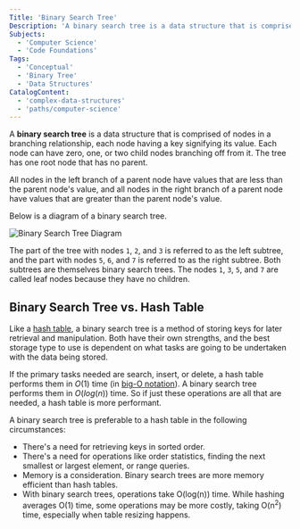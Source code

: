 ```yaml
---
Title: 'Binary Search Tree'
Description: 'A binary search tree is a data structure that is comprised of nodes in a branching relationship, each node having a key signifying its value.'
Subjects:
  - 'Computer Science'
  - 'Code Foundations'
Tags:
  - 'Conceptual'
  - 'Binary Tree'
  - 'Data Structures'
CatalogContent:
  - 'complex-data-structures'
  - 'paths/computer-science'
---
```


A **binary search tree** is a data structure that is comprised of nodes in a branching relationship, each node having a key signifying its value. Each node can have zero, one, or two child nodes branching off from it. The tree has one root node that has no parent.

All nodes in the left branch of a parent node have values that are less than the parent node's value, and all nodes in the right branch of a parent node have values that are greater than the parent node's value.

Below is a diagram of a binary search tree.

![Binary Search Tree Diagram](https://raw.githubusercontent.com/Codecademy/docs/main/media/binary-tree-labeled.png)

The part of the tree with nodes `1`, `2`, and `3` is referred to as the left subtree, and the part with nodes `5`, `6`, and `7` is referred to as the right subtree. Both subtrees are themselves binary search trees. The nodes `1`, `3`, `5`, and `7` are called leaf nodes because they have no children.

## Binary Search Tree vs. Hash Table

Like a [hash table](https://www.codecademy.com/resources/docs/general/hash-table), a binary search tree is a method of storing keys for later retrieval and manipulation. Both have their own strengths, and the best storage type to use is dependent on what tasks are going to be undertaken with the data being stored.

If the primary tasks needed are search, insert, or delete, a hash table performs them in $O(1)$ time (in [big-O notation](https://www.codecademy.com/resources/docs/general/big-o-notation)). A binary search tree performs them in $O(log(n))$ time. So if just these operations are all that are needed, a hash table is more performant.

A binary search tree is preferable to a hash table in the following circumstances:

- There's a need for retrieving keys in sorted order.
- There's a need for operations like order statistics, finding the next smallest or largest element, or range queries.
- Memory is a consideration. Binary search trees are more memory efficient than hash tables.
- With binary search trees, operations take O(log(n)) time. While hashing averages O(1) time, some operations may be more costly, taking O(n<sup>2</sup>) time, especially when table resizing happens.
